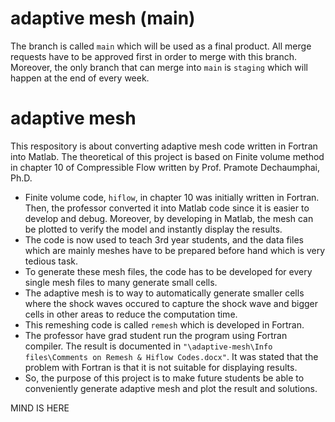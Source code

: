 
# adaptive mesh (main)
The branch is called `main` which will be used as a final product. All merge requests have to be approved first in order to merge with this branch. Moreover, the only branch that can merge into `main` is `staging` which will happen at the end of every week. 


# adaptive mesh
 This respository is about converting adaptive mesh code written in Fortran into Matlab. The theoretical of this project is based on Finite volume method in chapter 10 of Compressible Flow written by Prof. Pramote Dechaumphai, Ph.D.

 - Finite volume code, `hiflow`, in chapter 10 was initially written in Fortran. Then, the professor converted it into Matlab code since it is easier to develop and debug. Moreover, by developing in Matlab, the mesh can be plotted to verify the model and instantly display the results.
 - The code is now used to teach 3rd year students, and the data files which are mainly meshes have to be prepared before hand which is very tedious task.
 - To generate these mesh files, the code has to be developed for every single mesh files to many generate small cells.
 - The adaptive mesh is to way to automatically generate smaller cells where the shock waves occured to capture the shock wave and bigger cells in other areas to reduce the computation time.
 - This remeshing code is called `remesh` which is developed in Fortran.
 - The professor have grad student run the program using Fortran compiler. The result is documented in `"\adaptive-mesh\Info files\Comments on Remesh & Hiflow Codes.docx"`. It was stated that the problem with Fortran is that it is not suitable for displaying results.
 - So, the purpose of this project is to make future students be able to conveniently generate adaptive mesh and plot the result and solutions.

MIND IS HERE